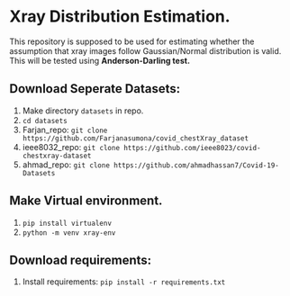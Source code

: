 # Xray Distribution Estimation.

This repository is supposed to be used for estimating whether the assumption that xray images follow Gaussian/Normal distribution is valid. This will be tested using **Anderson-Darling test.**

## Download Seperate Datasets:
1. Make directory ```datasets``` in repo.
2. ```cd datasets```
3. Farjan_repo: ```git clone https://github.com/Farjanasumona/covid_chestXray_dataset```
4. ieee8032_repo: ```git clone https://github.com/ieee8023/covid-chestxray-dataset```
5. ahmad_repo: ```git clone https://github.com/ahmadhassan7/Covid-19-Datasets```


## Make Virtual environment.
1. ```pip install virtualenv```
2. ```python -m venv xray-env```  

## Download requirements:
1. Install requirements: ```pip install -r requirements.txt```